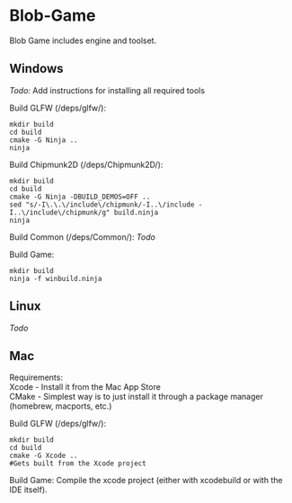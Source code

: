 Blob-Game
=========

Blob Game includes engine and toolset.


Windows
-------

*Todo:* Add instructions for installing all required tools



Build GLFW (/deps/glfw/):
```
mkdir build
cd build
cmake -G Ninja ..
ninja
```

Build Chipmunk2D (/deps/Chipmunk2D/):
```
mkdir build
cd build
cmake -G Ninja -DBUILD_DEMOS=OFF ..
sed "s/-I\.\.\/include\/chipmunk/-I..\/include -I..\/include\/chipmunk/g" build.ninja
ninja
```

Build Common (/deps/Common/):
*Todo*

Build Game:
```
mkdir build
ninja -f winbuild.ninja
```


Linux
-----

*Todo*


Mac
---

Requirements:  
Xcode - Install it from the Mac App Store  
CMake - Simplest way is to just install it through a package manager (homebrew, macports, etc.)


Build GLFW (/deps/glfw/):
```
mkdir build
cd build
cmake -G Xcode ..
#Gets built from the Xcode project
```

Build Game:
Compile the xcode project (either with xcodebuild or with the IDE itself).

